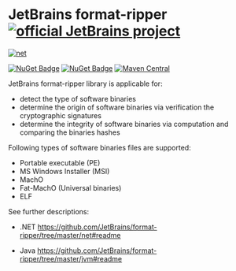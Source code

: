 # JetBrains format-ripper [![official JetBrains project](https://jb.gg/badges/official.svg)](https://confluence.jetbrains.com/display/ALL/JetBrains+on+GitHub)

[![net](https://github.com/JetBrains/format-ripper/actions/workflows/build-net.yml/badge.svg)](https://github.com/JetBrains/format-ripper/actions/workflows/build-net.yml)

[![NuGet Badge](https://buildstats.info/nuget/JetBrains.FormatRipper)](https://www.nuget.org/packages/JetBrains.FormatRipper)
[![NuGet Badge](https://buildstats.info/nuget/JetBrains.SignatureVerifier)](https://www.nuget.org/packages/JetBrains.SignatureVerifier)
[![Maven Central](https://img.shields.io/maven-central/v/com.jetbrains.format-ripper/format-ripper)](https://mvnrepository.com/artifact/com.jetbrains.format-ripper)

JetBrains format-ripper library is applicable for:

- detect the type of software binaries
- determine the origin of software binaries via verification the cryptographic signatures
- determine the integrity of software binaries via computation and comparing the binaries hashes

Following types of software binaries files are supported:

- Portable executable (PE)
- MS Windows Installer (MSI)
- MachO
- Fat-MachO (Universal binaries)
- ELF

See further descriptions:

- .NET
https://github.com/JetBrains/format-ripper/tree/master/net#readme

- Java
https://github.com/JetBrains/format-ripper/tree/master/jvm#readme

